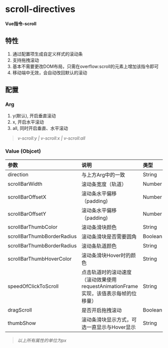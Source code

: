 # scroll-directives

**Vue指令-scroll**

## 特性
1. 通过配置项生成自定义样式的滚动条
2. 支持拖拽滚动
3. 基本不需要更改DOM布局，只需在overflow:scroll的元素上增加该指令即可
4. 移动端中无效，会自动改回默认的滚动

## 配置
### Arg
1. y(默认), 开启垂直滚动
2. x, 开启水平滚动
3. all, 同时开启垂直、水平滚动

> *v-scroll:y | v-scroll:x | v-scroll:all*

### Value (Objcet)
|参数|说明|类型|可选值|默认值|
|:---|:---|:---|:---|:---|
|direction|与上方Arg中的一致|String|x/y/all|y|
|scrollBarWidth|滚动条宽度（轨道）|Number|-|6|
|scrollBarOffsetX|滚动条水平偏移（padding)|Number|-|0|
|scrollBarOffsetY|滚动条水平偏移（padding)|Number|-|0|
|scrollBarThumbColor|滚动条滑块颜色|String|-|#aab|
|scrollBarThumbBorderRadius|滚动条滑块是否需要圆角|Boolean|-|true|
|scrollBarThumbBorderRadius|滚动条轨道颜色|String|-|transparent|
|scrollBarThumbHoverColor|滚动条滑块Hover时的颜色|String|-|#889|
|speedOfClickToScroll|点击轨道时的滚动速度（滚动效果使用requestAnimationFrame实现，该值表示每帧的位移量）|String|-|#889|
|dragScroll|是否开启拖拽滚动|Boolean|-|false|
|thumbShow|滚动条滑块显示方式，可选一直显示与Hover显示|String|always/hover|always|

> *以上所有属性的单位为px*
